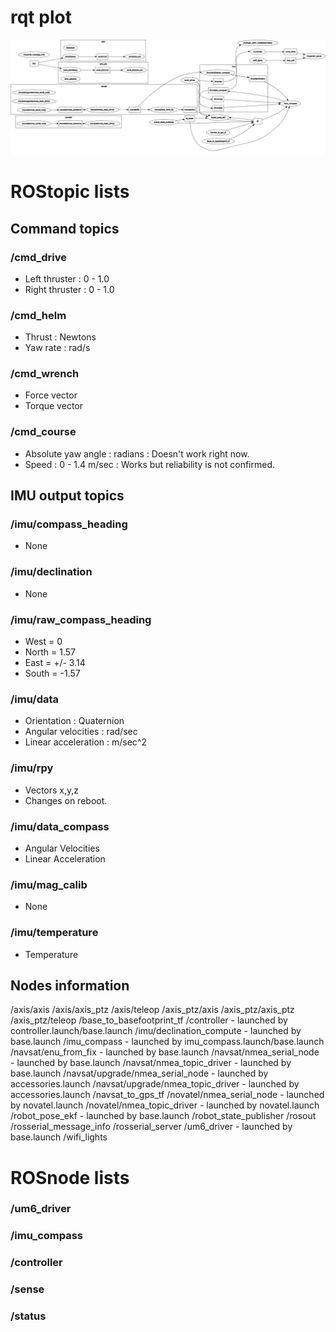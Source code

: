 # rqt plot 

![](https://github.com/A9688/Heron/blob/master/Documentation/rosgraph.png) 

# ROStopic lists

Command topics
------
### /cmd_drive
- Left thruster : 0 - 1.0
- Right thruster : 0 - 1.0

### /cmd_helm
- Thrust : Newtons
- Yaw rate : rad/s


### /cmd_wrench
- Force vector
- Torque vector

### /cmd_course
- Absolute yaw angle : radians : Doesn't work right now.
- Speed : 0 - 1.4 m/sec : Works but reliability is not confirmed.



IMU output topics
------

### /imu/compass_heading
- None

### /imu/declination
- None

### /imu/raw_compass_heading
- West = 0  
- North = 1.57  
- East = +/- 3.14  
- South = -1.57

### /imu/data
- Orientation : Quaternion
- Angular velocities : rad/sec
- Linear acceleration : m/sec^2

### /imu/rpy
- Vectors x,y,z
- Changes on reboot.

### /imu/data_compass
- Angular Velocities
- Linear Acceleration
      
### /imu/mag_calib
- None            

### /imu/temperature
- Temperature



Nodes information    
--------------------------------------------------------------------------------

/axis/axis
/axis/axis_ptz
/axis/teleop
/axis_ptz/axis
/axis_ptz/axis_ptz
/axis_ptz/teleop
/base_to_basefootprint_tf
/controller - launched by controller.launch/base.launch
/imu/declination_compute - launched by base.launch
/imu_compass - launched by imu_compass.launch/base.launch
/navsat/enu_from_fix - launched by base.launch
/navsat/nmea_serial_node - launched by base.launch
/navsat/nmea_topic_driver - launched by base.launch
/navsat/upgrade/nmea_serial_node - launched by accessories.launch
/navsat/upgrade/nmea_topic_driver - launched by accessories.launch
/navsat_to_gps_tf
/novatel/nmea_serial_node - launched by novatel.launch
/novatel/nmea_topic_driver - launched by novatel.launch
/robot_pose_ekf - launched by base.launch
/robot_state_publisher
/rosout
/rosserial_message_info
/rosserial_server
/um6_driver - launched by base.launch
/wifi_lights

# ROSnode lists
 
### /um6_driver


### /imu_compass

### /controller

### /sense

### /status


